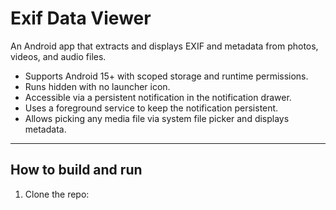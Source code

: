 # Exif Data Viewer

An Android app that extracts and displays EXIF and metadata from photos, videos, and audio files.  

- Supports Android 15+ with scoped storage and runtime permissions.
- Runs hidden with no launcher icon.
- Accessible via a persistent notification in the notification drawer.
- Uses a foreground service to keep the notification persistent.
- Allows picking any media file via system file picker and displays metadata.

---

## How to build and run

1. Clone the repo:
